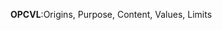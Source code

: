 **OPCVL**:Origins, Purpose, Content, Values, Limits
<!--stackedit_data:
eyJoaXN0b3J5IjpbMTg3MzU2NDI1Nl19
-->